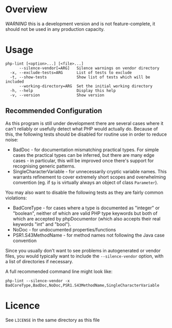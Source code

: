 # Overview

*WARNING* this is a development version and is not feature-complete, it should
not be used in any production capacity.

# Usage

```
php-lint [<option>...] [<file>...]
      --silence-vendor[=ARG]   Silence warnings on vendor directory
  -x, --exclude-tests=ARG      List of tests to exclude
  -t, --show-tests             Show list of tests which will be included
      --working-directory=ARG  Set the initial working directory
  -h, --help                   Display this help
  -v, --version                Show version
```

## Recommended Configuration

As this program is still under development there are several cases where it
can't reliably or usefully detect what PHP would actually do. Because of this,
the following tests should be disabled for routine use in order to reduce noise:

+ BadDoc - for documentation mismatching practical types. For simple cases the
  practical types can be inferred, but there are many edge cases - in
  particular, this will be improved once there's support for recognising generic
  patterns.
+ SingleCharacterVariable - for unnecessarily cryptic variable names. This
  warrants refinement to cover extremely short scopes and overwhelming
  convention (eg. if `$p` is virtually always an object of class `Parameter`).

You may also want to disable the following tests as they are fairly common violations:

+ BadCoreType - for cases where a type is documented as "integer" or "boolean",
  neither of which are valid PHP type keywords but both of which are accepted by
  phpDocumentor (which also accepts their real keywords "int" and "bool").
+ NoDoc - for undocumented properties/functions
+ PSR1.S43MethodName - for method names not following the Java case convention

Since you usually don't want to see problems in autogenerated or vendor files,
you would typically want to include the `--silence-vendor` option, with a list
of directories if necessary.

A full recommended command line might look like:

`php-lint --silence-vendor -x BadCoreType,BadDoc,NoDoc,PSR1.S43MethodName,SingleCharacterVariable`

# Licence

See `LICENSE` in the same directory as this file